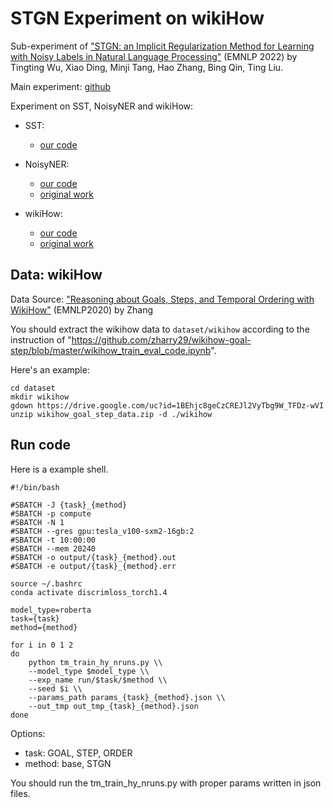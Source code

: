 # STGN Experiment on wikiHow

Sub-experiment of ["STGN: an Implicit Regularization Method for Learning with Noisy Labels in Natural Language Processing"](https://aclanthology.org/2022.emnlp-main.515/) (EMNLP 2022) by Tingting Wu, Xiao Ding, Minji Tang, Hao Zhang, Bing Qin, Ting Liu.

Main experiment: [github](https://github.com/tangminji/STGN-sst)

Experiment on SST, NoisyNER and wikiHow:
-  SST:
   - [our code](https://github.com/tangminji/STGN-sst)

-  NoisyNER: 
   - [our code](https://github.com/tangminji/STGN-NoisyNER)
   - [original work](https://github.com/uds-lsv/noise-estimation)

- wikiHow: 
  - [our code](https://github.com/tangminji/STGN-wikiHow) 
  - [original work](https://github.com/zharry29/wikihow-goal-step)

## Data: wikiHow
Data Source: ["Reasoning about Goals, Steps, and Temporal Ordering with WikiHow"](https://github.com/zharry29/wikihow-goal-step) (EMNLP2020) by Zhang

You should extract the wikihow data to `dataset/wikihow` according to the instruction of "https://github.com/zharry29/wikihow-goal-step/blob/master/wikihow_train_eval_code.ipynb".

Here's an example:
```
cd dataset
mkdir wikihow
gdown https://drive.google.com/uc?id=1BEhjc8geCzCREJl2VyTbg9W_TFDz-wVI
unzip wikihow_goal_step_data.zip -d ./wikihow
```

## Run code
Here is a example shell.
```
#!/bin/bash

#SBATCH -J {task}_{method}
#SBATCH -p compute
#SBATCH -N 1
#SBATCH --gres gpu:tesla_v100-sxm2-16gb:2
#SBATCH -t 10:00:00
#SBATCH --mem 20240
#SBATCH -o output/{task}_{method}.out
#SBATCH -e output/{task}_{method}.err

source ~/.bashrc
conda activate discrimloss_torch1.4

model_type=roberta
task={task}
method={method}

for i in 0 1 2
do
    python tm_train_hy_nruns.py \\
    --model_type $model_type \\
    --exp_name run/$task/$method \\
    --seed $i \\
    --params_path params_{task}_{method}.json \\
    --out_tmp out_tmp_{task}_{method}.json
done
```

Options:
+ task: GOAL, STEP, ORDER
+ method: base, STGN

You should run the tm_train_hy_nruns.py with proper params written in json files.
